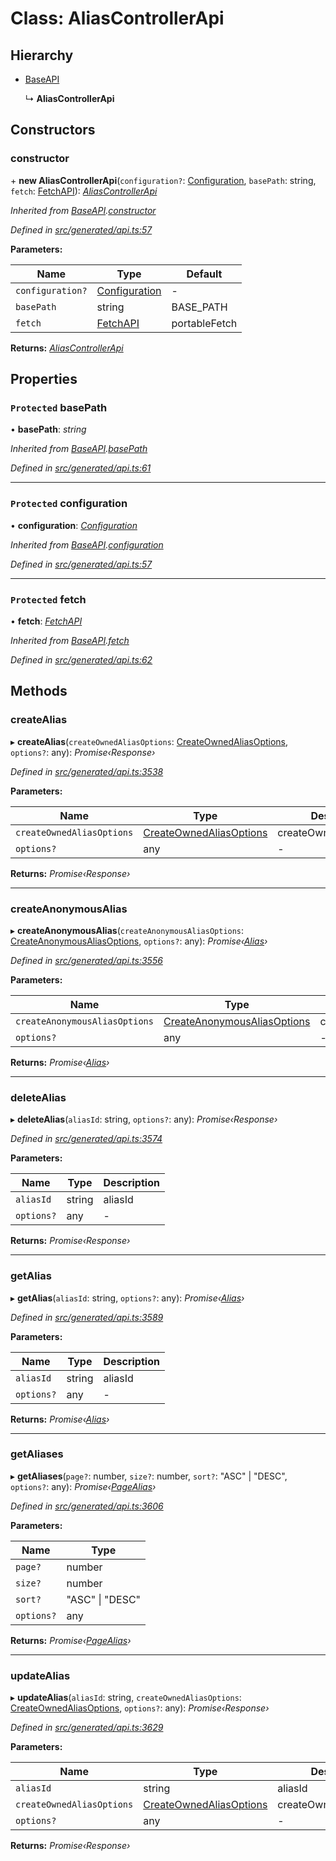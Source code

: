 # Class: AliasControllerApi

## Hierarchy

* [BaseAPI](_generated_api_.baseapi.md)

  ↳ **AliasControllerApi**

## Constructors

###  constructor

\+ **new AliasControllerApi**(`configuration?`: [Configuration](_generated_configuration_.configuration.md), `basePath`: string, `fetch`: [FetchAPI](../interfaces/_generated_api_.fetchapi.md)): *[AliasControllerApi](_generated_api_.aliascontrollerapi.md)*

*Inherited from [BaseAPI](_generated_api_.baseapi.md).[constructor](_generated_api_.baseapi.md#constructor)*

*Defined in [src/generated/api.ts:57](https://github.com/mailslurp/mailslurp-client/blob/a26884c/src/generated/api.ts#L57)*

**Parameters:**

Name | Type | Default |
------ | ------ | ------ |
`configuration?` | [Configuration](_generated_configuration_.configuration.md) | - |
`basePath` | string |  BASE_PATH |
`fetch` | [FetchAPI](../interfaces/_generated_api_.fetchapi.md) |  portableFetch |

**Returns:** *[AliasControllerApi](_generated_api_.aliascontrollerapi.md)*

## Properties

### `Protected` basePath

• **basePath**: *string*

*Inherited from [BaseAPI](_generated_api_.baseapi.md).[basePath](_generated_api_.baseapi.md#protected-basepath)*

*Defined in [src/generated/api.ts:61](https://github.com/mailslurp/mailslurp-client/blob/a26884c/src/generated/api.ts#L61)*

___

### `Protected` configuration

• **configuration**: *[Configuration](_generated_configuration_.configuration.md)*

*Inherited from [BaseAPI](_generated_api_.baseapi.md).[configuration](_generated_api_.baseapi.md#protected-configuration)*

*Defined in [src/generated/api.ts:57](https://github.com/mailslurp/mailslurp-client/blob/a26884c/src/generated/api.ts#L57)*

___

### `Protected` fetch

• **fetch**: *[FetchAPI](../interfaces/_generated_api_.fetchapi.md)*

*Inherited from [BaseAPI](_generated_api_.baseapi.md).[fetch](_generated_api_.baseapi.md#protected-fetch)*

*Defined in [src/generated/api.ts:62](https://github.com/mailslurp/mailslurp-client/blob/a26884c/src/generated/api.ts#L62)*

## Methods

###  createAlias

▸ **createAlias**(`createOwnedAliasOptions`: [CreateOwnedAliasOptions](../interfaces/_generated_api_.createownedaliasoptions.md), `options?`: any): *Promise‹Response›*

*Defined in [src/generated/api.ts:3538](https://github.com/mailslurp/mailslurp-client/blob/a26884c/src/generated/api.ts#L3538)*

**Parameters:**

Name | Type | Description |
------ | ------ | ------ |
`createOwnedAliasOptions` | [CreateOwnedAliasOptions](../interfaces/_generated_api_.createownedaliasoptions.md) | createOwnedAliasOptions |
`options?` | any | - |

**Returns:** *Promise‹Response›*

___

###  createAnonymousAlias

▸ **createAnonymousAlias**(`createAnonymousAliasOptions`: [CreateAnonymousAliasOptions](../interfaces/_generated_api_.createanonymousaliasoptions.md), `options?`: any): *Promise‹[Alias](../interfaces/_generated_api_.alias.md)›*

*Defined in [src/generated/api.ts:3556](https://github.com/mailslurp/mailslurp-client/blob/a26884c/src/generated/api.ts#L3556)*

**Parameters:**

Name | Type | Description |
------ | ------ | ------ |
`createAnonymousAliasOptions` | [CreateAnonymousAliasOptions](../interfaces/_generated_api_.createanonymousaliasoptions.md) | createAnonymousAliasOptions |
`options?` | any | - |

**Returns:** *Promise‹[Alias](../interfaces/_generated_api_.alias.md)›*

___

###  deleteAlias

▸ **deleteAlias**(`aliasId`: string, `options?`: any): *Promise‹Response›*

*Defined in [src/generated/api.ts:3574](https://github.com/mailslurp/mailslurp-client/blob/a26884c/src/generated/api.ts#L3574)*

**Parameters:**

Name | Type | Description |
------ | ------ | ------ |
`aliasId` | string | aliasId |
`options?` | any | - |

**Returns:** *Promise‹Response›*

___

###  getAlias

▸ **getAlias**(`aliasId`: string, `options?`: any): *Promise‹[Alias](../interfaces/_generated_api_.alias.md)›*

*Defined in [src/generated/api.ts:3589](https://github.com/mailslurp/mailslurp-client/blob/a26884c/src/generated/api.ts#L3589)*

**Parameters:**

Name | Type | Description |
------ | ------ | ------ |
`aliasId` | string | aliasId |
`options?` | any | - |

**Returns:** *Promise‹[Alias](../interfaces/_generated_api_.alias.md)›*

___

###  getAliases

▸ **getAliases**(`page?`: number, `size?`: number, `sort?`: "ASC" | "DESC", `options?`: any): *Promise‹[PageAlias](../interfaces/_generated_api_.pagealias.md)›*

*Defined in [src/generated/api.ts:3606](https://github.com/mailslurp/mailslurp-client/blob/a26884c/src/generated/api.ts#L3606)*

**Parameters:**

Name | Type |
------ | ------ |
`page?` | number |
`size?` | number |
`sort?` | "ASC" &#124; "DESC" |
`options?` | any |

**Returns:** *Promise‹[PageAlias](../interfaces/_generated_api_.pagealias.md)›*

___

###  updateAlias

▸ **updateAlias**(`aliasId`: string, `createOwnedAliasOptions`: [CreateOwnedAliasOptions](../interfaces/_generated_api_.createownedaliasoptions.md), `options?`: any): *Promise‹Response›*

*Defined in [src/generated/api.ts:3629](https://github.com/mailslurp/mailslurp-client/blob/a26884c/src/generated/api.ts#L3629)*

**Parameters:**

Name | Type | Description |
------ | ------ | ------ |
`aliasId` | string | aliasId |
`createOwnedAliasOptions` | [CreateOwnedAliasOptions](../interfaces/_generated_api_.createownedaliasoptions.md) | createOwnedAliasOptions |
`options?` | any | - |

**Returns:** *Promise‹Response›*
